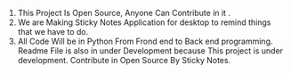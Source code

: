 1. This Project Is Open Source, Anyone Can Contribute in it . 
2. We are Making Sticky Notes Application for desktop to remind things that we have to do.
3. All Code Will be in Python From Frond end to Back end programming.
Readme File is also in under Development because This project is under development.
Contribute in Open Source By Sticky Notes. 
